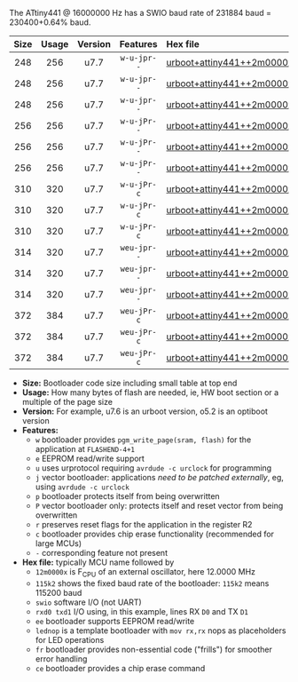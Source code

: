 The ATtiny441 @ 16000000 Hz has a SWIO baud rate of 231884 baud = 230400+0.64% baud.

|Size|Usage|Version|Features|Hex file|
|:-:|:-:|:-:|:-:|:--|
|248|256|u7.7|`w-u-jpr--`|[urboot+attiny441++2m0000x+++28k8_swio_rxa2_txa1_lednop.hex](https://raw.githubusercontent.com/stefanrueger/urboot.hex/main/mcus/attiny441/external_oscillator/fcpu++2m0000_Hz/br+++28k8_bps/urboot+attiny441++2m0000x+++28k8_swio_rxa2_txa1_lednop.hex)|
|248|256|u7.7|`w-u-jpr--`|[urboot+attiny441++2m0000x+++28k8_swio_rxa4_txa5_lednop.hex](https://raw.githubusercontent.com/stefanrueger/urboot.hex/main/mcus/attiny441/external_oscillator/fcpu++2m0000_Hz/br+++28k8_bps/urboot+attiny441++2m0000x+++28k8_swio_rxa4_txa5_lednop.hex)|
|248|256|u7.7|`w-u-jpr--`|[urboot+attiny441++2m0000x+++28k8_swio_rxb2_txa7_lednop.hex](https://raw.githubusercontent.com/stefanrueger/urboot.hex/main/mcus/attiny441/external_oscillator/fcpu++2m0000_Hz/br+++28k8_bps/urboot+attiny441++2m0000x+++28k8_swio_rxb2_txa7_lednop.hex)|
|256|256|u7.7|`w-u-jPr--`|[urboot+attiny441++2m0000x+++28k8_swio_rxa2_txa1.hex](https://raw.githubusercontent.com/stefanrueger/urboot.hex/main/mcus/attiny441/external_oscillator/fcpu++2m0000_Hz/br+++28k8_bps/urboot+attiny441++2m0000x+++28k8_swio_rxa2_txa1.hex)|
|256|256|u7.7|`w-u-jPr--`|[urboot+attiny441++2m0000x+++28k8_swio_rxa4_txa5.hex](https://raw.githubusercontent.com/stefanrueger/urboot.hex/main/mcus/attiny441/external_oscillator/fcpu++2m0000_Hz/br+++28k8_bps/urboot+attiny441++2m0000x+++28k8_swio_rxa4_txa5.hex)|
|256|256|u7.7|`w-u-jPr--`|[urboot+attiny441++2m0000x+++28k8_swio_rxb2_txa7.hex](https://raw.githubusercontent.com/stefanrueger/urboot.hex/main/mcus/attiny441/external_oscillator/fcpu++2m0000_Hz/br+++28k8_bps/urboot+attiny441++2m0000x+++28k8_swio_rxb2_txa7.hex)|
|310|320|u7.7|`w-u-jPr-c`|[urboot+attiny441++2m0000x+++28k8_swio_rxa2_txa1_lednop_fr_ce.hex](https://raw.githubusercontent.com/stefanrueger/urboot.hex/main/mcus/attiny441/external_oscillator/fcpu++2m0000_Hz/br+++28k8_bps/urboot+attiny441++2m0000x+++28k8_swio_rxa2_txa1_lednop_fr_ce.hex)|
|310|320|u7.7|`w-u-jPr-c`|[urboot+attiny441++2m0000x+++28k8_swio_rxa4_txa5_lednop_fr_ce.hex](https://raw.githubusercontent.com/stefanrueger/urboot.hex/main/mcus/attiny441/external_oscillator/fcpu++2m0000_Hz/br+++28k8_bps/urboot+attiny441++2m0000x+++28k8_swio_rxa4_txa5_lednop_fr_ce.hex)|
|310|320|u7.7|`w-u-jPr-c`|[urboot+attiny441++2m0000x+++28k8_swio_rxb2_txa7_lednop_fr_ce.hex](https://raw.githubusercontent.com/stefanrueger/urboot.hex/main/mcus/attiny441/external_oscillator/fcpu++2m0000_Hz/br+++28k8_bps/urboot+attiny441++2m0000x+++28k8_swio_rxb2_txa7_lednop_fr_ce.hex)|
|314|320|u7.7|`weu-jpr--`|[urboot+attiny441++2m0000x+++28k8_swio_rxa2_txa1_ee_lednop.hex](https://raw.githubusercontent.com/stefanrueger/urboot.hex/main/mcus/attiny441/external_oscillator/fcpu++2m0000_Hz/br+++28k8_bps/urboot+attiny441++2m0000x+++28k8_swio_rxa2_txa1_ee_lednop.hex)|
|314|320|u7.7|`weu-jpr--`|[urboot+attiny441++2m0000x+++28k8_swio_rxa4_txa5_ee_lednop.hex](https://raw.githubusercontent.com/stefanrueger/urboot.hex/main/mcus/attiny441/external_oscillator/fcpu++2m0000_Hz/br+++28k8_bps/urboot+attiny441++2m0000x+++28k8_swio_rxa4_txa5_ee_lednop.hex)|
|314|320|u7.7|`weu-jpr--`|[urboot+attiny441++2m0000x+++28k8_swio_rxb2_txa7_ee_lednop.hex](https://raw.githubusercontent.com/stefanrueger/urboot.hex/main/mcus/attiny441/external_oscillator/fcpu++2m0000_Hz/br+++28k8_bps/urboot+attiny441++2m0000x+++28k8_swio_rxb2_txa7_ee_lednop.hex)|
|372|384|u7.7|`weu-jPr-c`|[urboot+attiny441++2m0000x+++28k8_swio_rxa2_txa1_ee_lednop_fr_ce.hex](https://raw.githubusercontent.com/stefanrueger/urboot.hex/main/mcus/attiny441/external_oscillator/fcpu++2m0000_Hz/br+++28k8_bps/urboot+attiny441++2m0000x+++28k8_swio_rxa2_txa1_ee_lednop_fr_ce.hex)|
|372|384|u7.7|`weu-jPr-c`|[urboot+attiny441++2m0000x+++28k8_swio_rxa4_txa5_ee_lednop_fr_ce.hex](https://raw.githubusercontent.com/stefanrueger/urboot.hex/main/mcus/attiny441/external_oscillator/fcpu++2m0000_Hz/br+++28k8_bps/urboot+attiny441++2m0000x+++28k8_swio_rxa4_txa5_ee_lednop_fr_ce.hex)|
|372|384|u7.7|`weu-jPr-c`|[urboot+attiny441++2m0000x+++28k8_swio_rxb2_txa7_ee_lednop_fr_ce.hex](https://raw.githubusercontent.com/stefanrueger/urboot.hex/main/mcus/attiny441/external_oscillator/fcpu++2m0000_Hz/br+++28k8_bps/urboot+attiny441++2m0000x+++28k8_swio_rxb2_txa7_ee_lednop_fr_ce.hex)|

- **Size:** Bootloader code size including small table at top end
- **Usage:** How many bytes of flash are needed, ie, HW boot section or a multiple of the page size
- **Version:** For example, u7.6 is an urboot version, o5.2 is an optiboot version
- **Features:**
  + `w` bootloader provides `pgm_write_page(sram, flash)` for the application at `FLASHEND-4+1`
  + `e` EEPROM read/write support
  + `u` uses urprotocol requiring `avrdude -c urclock` for programming
  + `j` vector bootloader: applications *need to be patched externally*, eg, using `avrdude -c urclock`
  + `p` bootloader protects itself from being overwritten
  + `P` vector bootloader only: protects itself and reset vector from being overwritten
  + `r` preserves reset flags for the application in the register R2
  + `c` bootloader provides chip erase functionality (recommended for large MCUs)
  + `-` corresponding feature not present
- **Hex file:** typically MCU name followed by
  + `12m0000x` is F<sub>CPU</sub> of an external oscillator, here 12.0000 MHz
  + `115k2` shows the fixed baud rate of the bootloader: `115k2` means 115200 baud
  + `swio` software I/O (not UART)
  + `rxd0 txd1` I/O using, in this example, lines RX `D0` and TX `D1`
  + `ee` bootloader supports EEPROM read/write
  + `lednop` is a template bootloader with `mov rx,rx` nops as placeholders for LED operations
  + `fr` bootloader provides non-essential code ("frills") for smoother error handling
  + `ce` bootloader provides a chip erase command
